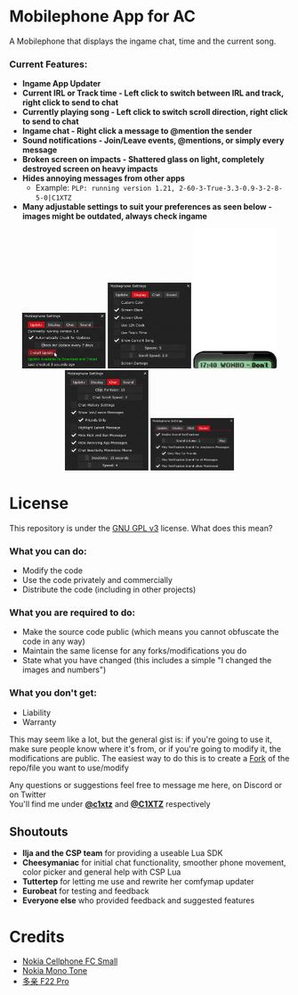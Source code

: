 # Mobilephone App for AC
A Mobilephone that displays the ingame chat, time and the current song.

### Current Features:

- **Ingame App Updater**
- **Current IRL or Track time - Left click to switch between IRL and track, right click to send to chat**
- **Currently playing song - Left click to switch scroll direction, right click to send to chat**
- **Ingame chat - Right click a message to @mention the sender**
- **Sound notifications - Join/Leave events, @mentions, or simply every message**
- **Broken screen on impacts - Shattered glass on light, completely destroyed screen on heavy impacts**
- **Hides annoying messages from other apps**
    - Example: `PLP: running version 1.21, 2-60-3-True-3.3-0.9-3-2-8-5-0|C1XTZ`
- **Many adjustable settings to suit your preferences as seen below - images might be outdated, always check ingame**

<p align="center">
<img width="150" src="https://raw.githubusercontent.com/C1XTZ/ac-mobilephone/master/.github/img/updater.png"> <img width="150" src="https://raw.githubusercontent.com/C1XTZ/ac-mobilephone/master/.github/img/displaysettings.png"> <img width="150" src="https://raw.githubusercontent.com/C1XTZ/ac-mobilephone/master/.github/img/preview.gif"> <img width="150" src="https://raw.githubusercontent.com/C1XTZ/ac-mobilephone/master/.github/img/chatsettings.png"> <img width="150" src="https://raw.githubusercontent.com/C1XTZ/ac-mobilephone/master/.github/img/soundsettings.png">
</p>

# License
This repository is under the [GNU GPL v3](https://choosealicense.com/licenses/gpl-3.0/) license. What does this mean?

### What you can do:
* Modify the code
* Use the code privately and commercially
* Distribute the code (including in other projects)

### What you are required to do:
* Make the source code public (which means you cannot obfuscate the code in any way)
* Maintain the same license for any forks/modifications you do
* State what you have changed (this includes a simple "I changed the images and numbers")

### What you don't get:
* Liability
* Warranty

This may seem like a lot, but the general gist is: if you're going to use it, make sure people know where it's from, or if you're going to modify it, the modifications are public. The easiest way to do this is to create a [Fork](https://docs.github.com/en/pull-requests/collaborating-with-pull-requests/working-with-forks/about-forks) of the repo/file you want to use/modify

Any questions or suggestions feel free to message me here, on Discord or on Twitter  
You'll find me under **[@c1xtz](https://discord.com/users/856601560728207371)** and **[@C1XTZ](https://twitter.com/C1XTZ)** respectively

## Shoutouts

- **Ilja and the CSP team** for providing a useable Lua SDK
- **Cheesymaniac** for initial chat functionality, smoother phone movement, color picker and general help with CSP Lua
- **Tuttertep** for letting me use and rewrite her comfymap updater
- **Eurobeat** for testing and feedback
- **Everyone else** who provided feedback and suggested features

# Credits
* [Nokia Cellphone FC Small](https://www.dafont.com/nokia-cellphone.font)
* [Nokia Mono Tone](https://www.zedge.net/ringtone/9ad5a2fd-9e90-3d4c-a4c6-8bf0b4158dc8)
* [多亲 F22 Pro](https://www.duoqin.com/)
